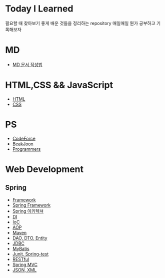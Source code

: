 # Today I Learned
필요할 때 찾아보기 좋게 
배운 것들을 정리하는 repository 
매일매일 뭔가 공부하고 기록해보자

# MD 
* [MD 문서 작성법](https://gist.github.com/ihoneymon/652be052a0727ad59601)
# HTML,CSS && JavaScript 
* [HTML](https://github.com/yonghyeonsim/TIL/tree/master/HTML)
* [CSS](https://github.com/yonghyeonsim/TIL/tree/master/CSS)
# PS 
* [CodeForce](https://github.com/yonghyeonsim/PS-/tree/master/Codeforce)
* [BeakJoon](https://github.com/yonghyeonsim/PS-/tree/master/BaekJoon)
* [Programmers](https://github.com/yhsim98/PS-/tree/master/Programmers)
# Web Development
## Spring
* [Framework](https://github.com/yhsim98/TIL/blob/master/Web%20Development/Spring/Framework.md)
* [Spring Framework]()
* [Spring 아키텍쳐]()
* [DI]()
* [IoC]()
* [AOP]()
* [Maven]()
* [DAO, DTO, Entity]()
* [JDBC]()
* [MyBatis]()
* [Junit, Spring-test]()
* [RESTful]()
* [Spring MVC]()
* [JSON, XML]()


